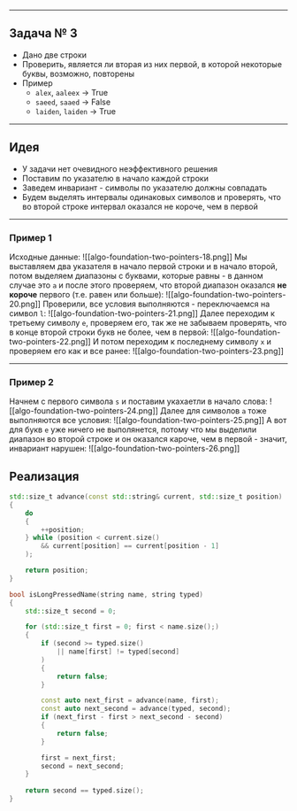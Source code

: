 
---

## Задача № 3

- Дано две строки
- Проверить, является ли вторая из них первой, в которой некоторые буквы, возможно, повторены
- Пример
	- `alex`, `aaleex` -> True
	- `saeed`, `saaed` -> False
	- `laiden`, `laiden` -> True

---

## Идея

- У задачи нет очевидного неэффективного решения
- Поставим по указателю в начало каждой строки
- Заведем инвариант - символы по указателю должны совпадать
- Будем выделять интервалы одинаковых символов и проверять, что во второй строке интервал оказался не короче, чем в первой

---
### Пример 1
Исходные данные:
![[algo-foundation-two-pointers-18.png]]
Мы выставляем два указателя в начало первой строки и в начало второй, потом выделяем диапазоны с буквами, которые равны - в данном случае это `a` и после этого проверяем, что второй диапазон оказался **не короче** первого (т.е. равен или больше):
![[algo-foundation-two-pointers-20.png]]
Проверили, все условия выполняются - переключаемся на символ `l`:
![[algo-foundation-two-pointers-21.png]]
Далее переходим к третьему символу `e`, проверяем его, так же не забываем проверять, что в конце второй строки букв не более, чем в первой:
![[algo-foundation-two-pointers-22.png]]
И потом переходим к последнему символу `x` и проверяем его как и все ранее:
![[algo-foundation-two-pointers-23.png]]

---
### Пример 2

Начнем с первого символа `s` и поставим укахаетли в начало слова:
![[algo-foundation-two-pointers-24.png]]
Далее для символов `a` тоже выполняются все условия:
![[algo-foundation-two-pointers-25.png]]
А вот для букв `e` уже ничего не выполянется, потому что мы выделили диапазон во второй строке и он оказался кароче, чем в первой - значит, инвариант нарушен:
![[algo-foundation-two-pointers-26.png]]

## Реализация

```cpp
std::size_t advance(const std::string& current, std::size_t position)
{
	do
	{
		++position;
	} while (position < current.size() 
		&& current[position] == current[position - 1]
	);

	return position;
}

bool isLongPressedName(string name, string typed)
{
	std::size_t second = 0;

	for (std::size_t first = 0; first < name.size();)
	{
		if (second >= typed.size()
			|| name[first] != typed[second]
		)
		{
			return false;
		}

		const auto next_first = advance(name, first);
		const auto next_second = advance(typed, second);
		if (next_first - first > next_second - second)
		{
			return false;
		}

		first = next_first;
		second = next_second;
	}    
	
	return second == typed.size();
}

```